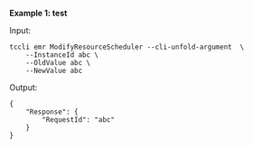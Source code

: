 **Example 1: test**



Input: 

```
tccli emr ModifyResourceScheduler --cli-unfold-argument  \
    --InstanceId abc \
    --OldValue abc \
    --NewValue abc
```

Output: 
```
{
    "Response": {
        "RequestId": "abc"
    }
}
```


